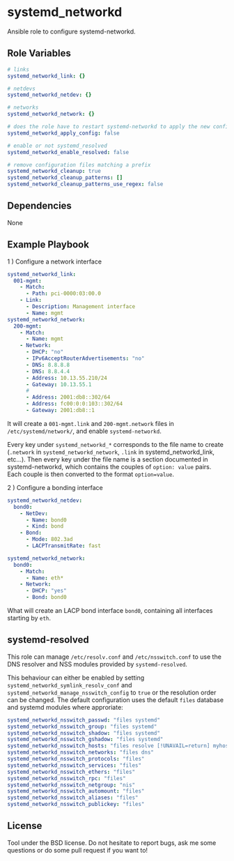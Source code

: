 systemd\_networkd
===============================

Ansible role to configure systemd-networkd.

Role Variables
--------------

```yaml
# links
systemd_networkd_link: {}

# netdevs
systemd_networkd_netdev: {}

# networks
systemd_networkd_network: {}

# does the role have to restart systemd-networkd to apply the new configuration?
systemd_networkd_apply_config: false

# enable or not systemd_resolved
systemd_networkd_enable_resolved: false

# remove configuration files matching a prefix
systemd_networkd_cleanup: true
systemd_networkd_cleanup_patterns: []
systemd_networkd_cleanup_patterns_use_regex: false
```

Dependencies
------------

None

Example Playbook
-------------------------

1 ) Configure a network interface

```yaml
systemd_networkd_link:
  001-mgmt:
    - Match:
      - Path: pci-0000:03:00.0
    - Link:
      - Description: Management interface
      - Name: mgmt
systemd_networkd_network:
  200-mgmt:
    - Match:
      - Name: mgmt
    - Network:
      - DHCP: "no"
      - IPv6AcceptRouterAdvertisements: "no"
      - DNS: 8.8.8.8
      - DNS: 8.8.4.4
      - Address: 10.13.55.210/24
      - Gateway: 10.13.55.1
      #
      - Address: 2001:db8::302/64
      - Address: fc00:0:0:103::302/64
      - Gateway: 2001:db8::1
```

It will create a `001-mgmt.link` and `200-mgmt.network` files in `/etc/systemd/network/`, and enable
`systemd-networkd`.

Every key under `systemd_networkd_*` corresponds to the file name to create
(`.network` in `systemd_networkd_network`, `.link` in systemd_networkd_link,
etc…). Then every key under the file name is a section documented in
systemd-networkd, which contains the couples of `option: value` pairs. Each
couple is then converted to the format `option=value`.

2 ) Configure a bonding interface

```yaml
systemd_networkd_netdev:
  bond0:
    - NetDev:
      - Name: bond0
      - Kind: bond
    - Bond:
      - Mode: 802.3ad
      - LACPTransmitRate: fast

systemd_networkd_network:
  bond0:
    - Match:
      - Name: eth*
    - Network:
      - DHCP: "yes"
      - Bond: bond0
```

What will create an LACP bond interface `bond0`, containing all interfaces
starting by `eth`.

systemd-resolved
----------------

This role can manage `/etc/resolv.conf` and `/etc/nsswitch.conf` to use
the DNS resolver and NSS modules provided by `systemd-resolved`.

This behaviour can either be enabled by setting
`systemd_networkd_symlink_resolv_conf` and
`systemd_networkd_manage_nsswitch_config` to `true` or the resolution order can
be changed. The default configuration uses the default `files` database and
systemd modules where approriate:

```yaml
systemd_networkd_nsswitch_passwd: "files systemd"
systemd_networkd_nsswitch_group: "files systemd"
systemd_networkd_nsswitch_shadow: "files systemd"
systemd_networkd_nsswitch_gshadow: "files systemd"
systemd_networkd_nsswitch_hosts: "files resolve [!UNAVAIL=return] myhostname dns"
systemd_networkd_nsswitch_networks: "files dns"
systemd_networkd_nsswitch_protocols: "files"
systemd_networkd_nsswitch_services: "files"
systemd_networkd_nsswitch_ethers: "files"
systemd_networkd_nsswitch_rpc: "files"
systemd_networkd_nsswitch_netgroup: "nis"
systemd_networkd_nsswitch_automount: "files"
systemd_networkd_nsswitch_aliases: "files"
systemd_networkd_nsswitch_publickey: "files"
```

License
-------

Tool under the BSD license. Do not hesitate to report bugs, ask me some
questions or do some pull request if you want to!
